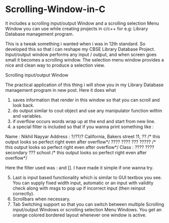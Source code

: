 # Scrolling-Window-in-C

It includes a scrolling input/output Window and a scrolling selection Menu Window you can use while creating projects in c/c++ for e.g: Library Database management program.

This is a tweak something i wanted when i was in 12th standard.
So developed this so that i can reshape my CBSE Library Database Project. Input/output window performs any input / output, and when screen goes small it becomes a scrolling window. The selection menu window provides a nice and clean way to produce a selection view.


Scrolling input/output Window 

The practical application of this thing i will show you in my Library Database management program in new post. 
Here it does what
1. saves information that render in this window so that you can scroll and look back.
2. do output similar to cout object and use any manipulator function within and variables.
3. if overflow occurs words wrap up at the end and start from new line.
4. a special filter is included so that if you wanna print something like :

 Name            : Nikhil Nayyar
 Address         : ?/??/? California, Bakers 
                   street 11, ??                          /* this output looks so perfect right even after overflow*/
                   ???? ????  ??? ?????                   /* this output looks so perfect right even after overflow*/
 Class           : ???? ???? 
                   secondary ??? school                   /* this output looks so perfect right even after overflow*/

Here the filter used was : and  []. I have made it simple if one wanna try. 

5. Last is input based functionality which is similar to GUI textbox you see. You can  supply fixed width input, automatic or an input with     validity check along with msgs to pop up if incorrect input (then reinput correctly).
6. Scrollbars when necessary.
7. Tab Switching support so that you can switch between multiple Scrolling input/output Windows or scrolling selection Menu Windows.
    You get an orange colored bordered layout whenever one window is active.
